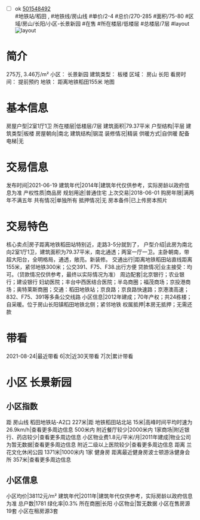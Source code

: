 - [ ] ok [501548492](https://bj.5i5j.com/ershoufang/501548492.html)  
 #地铁站/稻田 ,  #地铁线/房山线
#单价/2-4 #总价/270-285 #面积/75-80   #区域/房山/长阳/小区-长景新园 #在售 #所在楼层/低楼层 #总楼层/7层 #layout 
![layout](http://image2a.5i5j.com/bdir/layout/390892.jpg_P5.jpg) 
# 简介 
 275万,  3.46万/m² 
小区： 长景新园
建筑类型： 板楼
区域： 房山 长阳
看房时间： 提前预约
地铁： 距离地铁稻田155米 地图
# 基本信息 
 房屋户型|2室1厅1卫
所在楼层|低楼层/7层
建筑面积|79.37平米
户型结构|平层
建筑类型|板楼
房屋朝向|南北
建筑结构|钢混
装修情况|精装
供暖方式|自供暖
配备电梯|无
# 交易信息 
 发布时间|2021-06-19
建筑年代|2014年|建筑年代仅供参考，实际房龄以政府信息为准
产权性质|商品房
规划用途|普通住宅
上次交易|2018-06-01
购房年限|满两年不满五年
共有情况|单独所有
抵押情况|无
房本备件|已上传房本照片
# 交易特色 
 核心卖点|房子距离地铁稻田站特别近，走路3-5分就到了，
户型介绍|此房为南北向2室1厅1卫，建筑面积为79.37平米，南北通透；两室一厅一卫。主卧朝南，带超大阳台，全明格局，通透，敞亮。新装修。
交通出行|距离地铁稻田站直线距离155米，紧邻地铁300米；公交391、F75、F38.出行方便
贷款情况|业主接受：均可。（贷款情况仅供参考，最终以实际情况为准）
周边配套|北京银行；农业银行；建设银行 妇幼医院；丰台中西医结合医院；半岛商圈；福茂商场；京投港商场；奥特莱斯商圈；交通：稻田地铁站；京良路；京良路快速路；京港澳高速；832、F75、391等多条公交线路
小区信息|2012年建成；70年产权；共24栋楼；自采暖。位于房山长阳镇稻田地铁北侧；紧邻地铁
权属抵押|本房无抵押；无需还款
# 带看 
 2021-08-24|最近带看	 6|次|近30天带看	 7|次|累计带看
# 小区 长景新园
## 小区指数 
 距 房山线 稻田地铁站-A2口 227米|距 地铁稻田站北站 15米|高峰时间平均时速为26.9km/h|查看更多周边信息
500米内 附近餐厅较少|2000米内 1家商场|附近银行、药店较少|查看更多周边信息
小区物业费1.8元/平米/月|2011年建成|物业公司为暂无数据|查看更多周边信息
附近二级以上医院较少|查看更多周边信息
距离 兰花文化休闲公园 1371米|1000米内 1家 健身房
距离最近健身房波士顿游泳健身会所 357米|查看更多周边信息
## 小区信息 
 小区均价|38112元/m²
建筑年代|2011年|建筑年代仅供参考，实际房龄以政府信息为准
总户数|1781
绿化率|0.3%
所在商圈|长阳
小区物业|暂无数据
小区在售房源19套
小区在租房源3套
